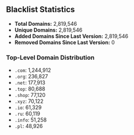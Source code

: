 ## Blacklist Statistics

- **Total Domains:** 2,819,546
- **Unique Domains:** 2,819,546
- **Added Domains Since Last Version:** 2,819,546
- **Removed Domains Since Last Version:** 0

### Top-Level Domain Distribution

-  `.com`: 1,244,912
-  `.org`: 236,827
-  `.net`: 177,913
-  `.top`: 80,688
-  `.shop`: 77,120
-  `.xyz`: 70,122
-  `.io`: 61,329
-  `.ru`: 60,119
-  `.info`: 51,258
-  `.pl`: 48,926
